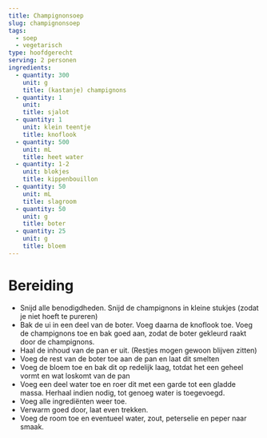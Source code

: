 ```yaml
---
title: Champignonsoep
slug: champignonsoep
tags: 
  - soep
  - vegetarisch
type: hoofdgerecht
serving: 2 personen
ingredients:
  - quantity: 300
    unit: g
    title: (kastanje) champignons
  - quantity: 1
    unit: 
    title: sjalot  
  - quantity: 1
    unit: klein teentje 
    title: knoflook
  - quantity: 500 
    unit: mL
    title: heet water
  - quantity: 1-2
    unit: blokjes
    title: kippenbouillon
  - quantity: 50
    unit: mL
    title: slagroom
  - quantity: 50
    unit: g
    title: boter
  - quantity: 25
    unit: g
    title: bloem
---
```


# Bereiding
- Snijd alle benodigdheden. Snijd de champignons in kleine stukjes (zodat je niet hoeft te pureren)
- Bak de ui in een deel van de boter. Voeg daarna de knoflook toe. Voeg de champignons toe en bak goed aan, zodat de boter gekleurd raakt door de champignons. 
- Haal de inhoud van de pan er uit. (Restjes mogen gewoon blijven zitten)
- Voeg de rest van de boter toe aan de pan en laat dit smelten
- Voeg de bloem toe en bak dit op redelijk laag, totdat het een geheel vormt en wat loskomt van de pan
- Voeg een deel water toe en roer dit met een garde tot een gladde massa. Herhaal indien nodig, tot genoeg water is toegevoegd.
- Voeg alle ingrediënten weer toe.
- Verwarm goed door, laat even trekken.
- Voeg de room toe en eventueel water, zout, peterselie en peper naar smaak.

